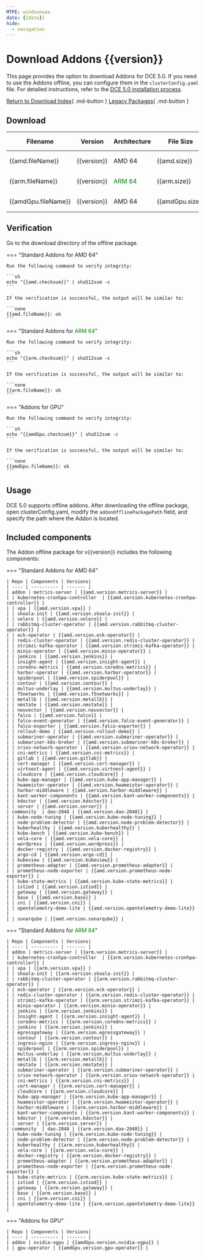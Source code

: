 ```yaml
---
MTPE: windsonsea
date: {{date}}
hide:
  - navigation
---
```


# Download Addons {{version}}

This page provides the option to download Addons for DCE 5.0. If you need to use the Addons offline,
you can configure them in the `clusterConfig.yaml` file. For detailed instructions, refer to the
[DCE 5.0 installation process](../../install/index.md#install-dce-50-enterprise).

[Return to Download Index](../index.md#download-addon-offline-package){ .md-button }
[Legacy Packages](./history.md){ .md-button }

## Download

| Filename | Version | Architecture | File Size | Download | Update Date |
| -------- | ------- | ------------ | --------- | -------- | ----------- |
| {{amd.fileName}} | {{version}} | AMD 64 | {{amd.size}} | [:arrow_down: Download]({{amd.downloadLink}}) | {{date}} |
| {{arm.fileName}} | {{version}} | <font color="green">ARM 64</font> | {{arm.size}} | [:arrow_down: Download]({{arm.downloadLink}}) | {{date}} |
| {{amdGpu.fileName}} | {{version}} | AMD 64 | {{amdGpu.size}} | [:arrow_down: Download]({{amdGpu.downloadLink}}) | {{date}} |

## Verification

Go to the download directory of the offline package.

=== "Standard Addons for AMD 64"

    Run the following command to verify integrity:

    ```sh
    echo "{{amd.checksum}}" | sha512sum -c
    ```

    If the verification is successful, the output will be similar to:

    ```none
    {{amd.fileName}}: ok
    ```

=== "Standard Addons for <font color="green">ARM 64</font>"

    Run the following command to verify integrity:

    ```sh
    echo "{{arm.checksum}}" | sha512sum -c
    ```

    If the verification is successful, the output will be similar to:

    ```none
    {{arm.fileName}}: ok
    ```

=== "Addons for GPU"

    Run the following command to verify integrity:

    ```sh
    echo "{{amdGpu.checksum}}" | sha512sum -c
    ```

    If the verification is successful, the output will be similar to:

    ```none
    {{amdGpu.fileName}}: ok
    ```

## Usage

DCE 5.0 supports offline addons. After downloading the offline package, open clusterConfig.yaml,
modify the `addonOfflinePackagePath` field, and specify the path where the Addon is located.

## Included components

The Addon offline package for v{{version}} includes the following components:

=== "Standard Addons for AMD 64"

    | Repo | Components | Versions|
    | ---- | ---------- | ------- |
    | addon | metrics-server | {{amd.version.metrics-server}} |
    | | kubernetes-cronhpa-controller  | {{amd.version.kubernetes-cronhpa-controller}} |
    | | vpa | {{amd.version.vpa}} |
    | | skoala-init | {{amd.version.skoala-init}} |
    | | velero | {{amd.version.velero}} |
    | | rabbitmq-cluster-operator | {{amd.version.rabbitmq-cluster-operator}} |
    | | eck-operator | {{amd.version.eck-operator}} |
    | | redis-cluster-operator | {{amd.version.redis-cluster-operator}} |
    | | strimzi-kafka-operator | {{amd.version.strimzi-kafka-operator}} |
    | | minio-operator | {{amd.version.minio-operator}} |
    | | jenkins | {{amd.version.jenkins}} |
    | | insight-agent | {{amd.version.insight-agent}} |
    | | coredns-metrics | {{amd.version.coredns-metrics}} |
    | | harbor-operator | {{amd.version.harbor-operator}} |
    | | spiderpool | {{amd.version.spiderpool}} |
    | | contour | {{amd.version.contour}} |
    | | multus-underlay | {{amd.version.multus-underlay}} |
    | | f5networks | {{amd.version.f5networks}} |
    | | metallb | {{amd.version.metallb}} |
    | | nmstate | {{amd.version.nmstate}} |
    | | neuvector | {{amd.version.neuvector}} |
    | | falco | {{amd.version.falco}} |
    | | falco-event-generator | {{amd.version.falco-event-generator}} |
    | | falco-exporter | {{amd.version.falco-exporter}} |
    | | rollout-demo | {{amd.version.rollout-demo}} |
    | | submariner-operator | {{amd.version.submariner-operator}} |
    | | submariner-k8s-broker | {{amd.version.submariner-k8s-broker}} |
    | | sriov-network-operator | {{amd.version.sriov-network-operator}} |
    | | cni-metrics | {{amd.version.cni-metrics}} |
    | | gitlab | {{amd.version.gitlab}} |
    | | cert-manager | {{amd.version.cert-manager}} |
    | | virtnest-agent | {{amd.version.virtnest-agent}} |
    | | cloudcore | {{amd.version.cloudcore}} |
    | | kube-app-manager | {{amd.version.kube-app-manager}} |
    | | hwameistor-operator | {{amd.version.hwameistor-operator}} |
    | | harbor-middleware | {{amd.version.harbor-middleware}} |
    | | kant-worker-components | {{amd.version.kant-worker-components}} |
    | | kdoctor | {{amd.version.kdoctor}} |
    | | server | {{amd.version.server}} |
    | community  | dao-2048 | {{amd.version.dao-2048}} |
    | | kube-node-tuning | {{amd.version.kube-node-tuning}} |
    | | node-problem-detector | {{amd.version.node-problem-detector}} |
    | | kuberhealthy | {{amd.version.kuberhealthy}} |
    | | kube-bench | {{amd.version.kube-bench}} |
    | | vela-core | {{amd.version.vela-core}} |
    | | wordpress | {{amd.version.wordpress}} |
    | | docker-registry | {{amd.version.docker-registry}} |
    | | argo-cd | {{amd.version.argo-cd}} |
    | | kubeview | {{amd.version.kubeview}} |
    | | prometheus-adapter | {{amd.version.prometheus-adapter}} |
    | | prometheus-node-exporter | {{amd.version.prometheus-node-exporter}} |
    | | kube-state-metrics | {{amd.version.kube-state-metrics}} |
    | | istiod | {{amd.version.istiod}} |
    | | gateway | {{amd.version.gateway}} |
    | | base | {{amd.version.base}} |
    | | cni | {{amd.version.cni}} |
    | | opentelemetry-demo-lite | {{amd.version.opentelemetry-demo-lite}} |
    | | sonarqube | {{amd.version.sonarqube}} |

=== "Standard Addons for <font color="green">ARM 64</font>"

    | Repo | Components | Versions|
    | ---- | ---------- | ------- |
    | addon | metrics-server | {{arm.version.metrics-server}} |
    | | kubernetes-cronhpa-controller  | {{arm.version.kubernetes-cronhpa-controller}} |
    | | vpa | {{arm.version.vpa}} |
    | | skoala-init | {{arm.version.skoala-init}} |
    | | rabbitmq-cluster-operator | {{arm.version.rabbitmq-cluster-operator}} |
    | | eck-operator | {{arm.version.eck-operator}} |
    | | redis-cluster-operator | {{arm.version.redis-cluster-operator}} |
    | | strimzi-kafka-operator | {{arm.version.strimzi-kafka-operator}} |
    | | minio-operator | {{arm.version.minio-operator}} |
    | | jenkins | {{arm.version.jenkins}} |
    | | insight-agent | {{arm.version.insight-agent}} |
    | | coredns-metrics | {{arm.version.coredns-metrics}} |
    | | jenkins | {{arm.version.jenkins}} |
    | | egressgateway | {{arm.version.egressgateway}} |
    | | contour | {{arm.version.contour}} |
    | | ingress-nginx | {{arm.version.ingress-nginx}} |
    | | spiderpool | {{arm.version.spiderpool}} |
    | | multus-underlay | {{arm.version.multus-underlay}} |
    | | metallb | {{arm.version.metallb}} |
    | | nmstate | {{arm.version.nmstate}} |
    | | submariner-operator | {{arm.version.submariner-operator}} |
    | | sriov-network-operator | {{arm.version.sriov-network-operator}} |
    | | cni-metrics | {{arm.version.cni-metrics}} |
    | | cert-manager | {{arm.version.cert-manager}} |
    | | cloudcore | {{arm.version.cloudcore}} |
    | | kube-app-manager | {{arm.version.kube-app-manager}} |
    | | hwameistor-operator | {{arm.version.hwameistor-operator}} |
    | | harbor-middleware | {{arm.version.harbor-middleware}} |
    | | kant-worker-components | {{arm.version.kant-worker-components}} |
    | | kdoctor | {{arm.version.kdoctor}} |
    | | server | {{arm.version.server}} |
    | community  | dao-2048 | {{arm.version.dao-2048}} |
    | | kube-node-tuning | {{arm.version.kube-node-tuning}} |
    | | node-problem-detector | {{arm.version.node-problem-detector}} |
    | | kuberhealthy | {{arm.version.kuberhealthy}} |
    | | vela-core | {{arm.version.vela-core}} |
    | | docker-registry | {{arm.version.docker-registry}} |
    | | prometheus-adapter | {{arm.version.prometheus-adapter}} |
    | | prometheus-node-exporter | {{arm.version.prometheus-node-exporter}} |
    | | kube-state-metrics | {{arm.version.kube-state-metrics}} |
    | | istiod | {{arm.version.istiod}} |
    | | gateway | {{arm.version.gateway}} |
    | | base | {{arm.version.base}} |
    | | cni | {{arm.version.cni}} |
    | | opentelemetry-demo-lite | {{arm.version.opentelemetry-demo-lite}} |

=== "Addons for GPU"

    | Repo | Components | Versions|
    | ---- | ---------- | ------- |
    | addon | nvidia-vgpu | {{amdGpu.version.nvidia-vgpu}} |
    | | gpu-operator | {{amdGpu.version.gpu-operator}} |
